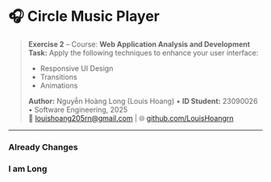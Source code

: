 # 🎧 Circle Music Player

> **Exercise 2** – Course: **Web Application Analysis and Development**  
> **Task:** Apply the following techniques to enhance your user interface:  
> - Responsive UI Design  
> - Transitions  
> - Animations  
>
> **Author:** Nguyễn Hoàng Long (Louis Hoang) • **ID Student:** 23090026 • Software Engineering, 2025  
> 📧 [louishoang205rn@gmail.com](mailto:louishoang205rn@gmail.com) | 🌐 [github.com/LouisHoangrn](https://github.com/LouisHoangrn)
---
### Already Changes
### I am Long
